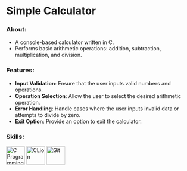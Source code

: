 # Simple Calculator

### About:
- A console-based calculator written in C.
- Performs basic arithmetic operations: addition, subtraction, multiplication, and division.

### Features:
- **Input Validation**: Ensure that the user inputs valid numbers and operations.
- **Operation Selection**: Allow the user to select the desired arithmetic operation.
- **Error Handling**: Handle cases where the user inputs invalid data or attempts to divide by zero.
- **Exit Option**: Provide an option to exit the calculator.

### Skills:
<img src="https://raw.githubusercontent.com/isocpp/logos/master/cpp_logo.png" alt="C Programming" height="50"/> <img src="https://static-00.iconduck.com/assets.00/clion-icon-512x512-tvyolucv.png" alt="CLion" width="50"/> <img src="https://upload.wikimedia.org/wikipedia/commons/thumb/3/3f/Git_icon.svg/2048px-Git_icon.svg.png" alt="Git" height="50"/>
